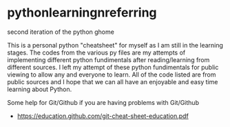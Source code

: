 # pythonlearningnreferring
second iteration of the python ghome

This is a personal python "cheatsheet" for myself as I am still in the learning stages.
The codes from the various py files are my attempts of implementing different python fundimentals after reading/learning from different sources.
I left my attempt of these python fundimentals for public viewing to allow any and everyone to learn.
All of the code listed are from public sources and I hope that we can all have an enjoyable and easy time learning about Python.





  Some help for Git/Github if you are having problems with Git/Github
  - https://education.github.com/git-cheat-sheet-education.pdf